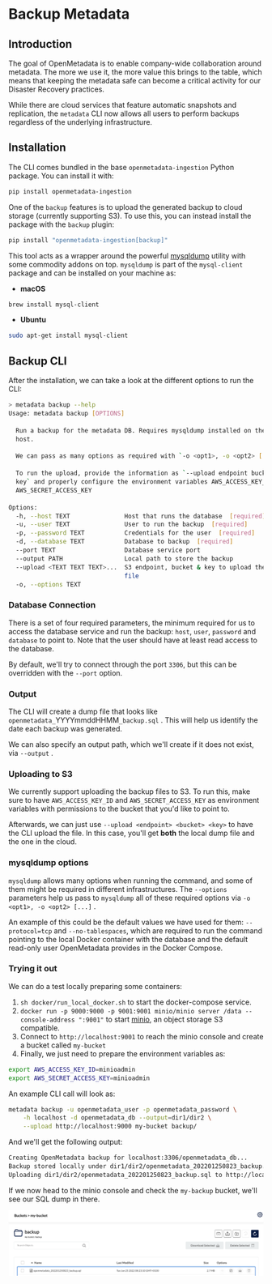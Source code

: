 # Backup Metadata

## Introduction

The goal of OpenMetadata is to enable company-wide collaboration around metadata. The more we use it, the more value this brings to the table, which means that keeping the metadata safe can become a critical activity for our Disaster Recovery practices.

While there are cloud services that feature automatic snapshots and replication, the `metadata` CLI now allows all users to perform backups regardless of the underlying infrastructure.

## Installation

The CLI comes bundled in the base `openmetadata-ingestion` Python package. You can install it with:

```bash
pip install openmetadata-ingestion
```

One of the `backup` features is to upload the generated backup to cloud storage (currently supporting S3). To use this, you can instead install the package with the `backup` plugin:

```bash
pip install "openmetadata-ingestion[backup]"
```

This tool acts as a wrapper around the powerful [mysqldump](https://dev.mysql.com/doc/refman/8.0/en/mysqldump.html) utility with some commodity addons on top. `mysqldump` is part of the `mysql-client` package and can be installed on your machine as:

* **macOS**

```bash
brew install mysql-client
```

* **Ubuntu**

```bash
sudo apt-get install mysql-client
```

## Backup CLI

After the installation, we can take a look at the different options to run the CLI:

```bash
> metadata backup --help
Usage: metadata backup [OPTIONS]

  Run a backup for the metadata DB. Requires mysqldump installed on the
  host.

  We can pass as many options as required with `-o <opt1>, -o <opt2> [...]`

  To run the upload, provide the information as `--upload endpoint bucket
  key` and properly configure the environment variables AWS_ACCESS_KEY_ID &
  AWS_SECRET_ACCESS_KEY

Options:
  -h, --host TEXT               Host that runs the database  [required]
  -u, --user TEXT               User to run the backup  [required]
  -p, --password TEXT           Credentials for the user  [required]
  -d, --database TEXT           Database to backup  [required]
  --port TEXT                   Database service port
  --output PATH                 Local path to store the backup
  --upload <TEXT TEXT TEXT>...  S3 endpoint, bucket & key to upload the backup
                                file
  -o, --options TEXT
```

### Database Connection

There is a set of four required parameters, the minimum required for us to access the database service and run the backup: `host`, `user`, `password` and `database` to point to. Note that the user should have at least read access to the database.

By default, we'll try to connect through the port `3306`, but this can be overridden with the `--port` option.

### Output

The CLI will create a dump file that looks like `openmetadata_`YYYYmmddHHMM`_backup.sql` . This will help us identify the date each backup was generated.

We can also specify an output path, which we'll create if it does not exist, via `--output` .

### Uploading to S3

We currently support uploading the backup files to S3. To run this, make sure to have `AWS_ACCESS_KEY_ID` and `AWS_SECRET_ACCESS_KEY` as environment variables with permissions to the bucket that you'd like to point to.

Afterwards, we can just use `--upload <endpoint> <bucket> <key>` to have the CLI upload the file. In this case, you'll get **both** the local dump file and the one in the cloud.

### mysqldump options

`mysqldump` allows many options when running the command, and some of them might be required in different infrastructures. The `--options` parameters help us pass to `mysqldump` all of these required options via `-o <opt1>, -o <opt2> [...]` .

An example of this could be the default values we have used for them: `--protocol=tcp` and `--no-tablespaces`, which are required to run the command pointing to the local Docker container with the database and the default read-only user OpenMetadata provides in the Docker Compose.

### Trying it out

We can do a test locally preparing some containers:

1. `sh docker/run_local_docker.sh` to start the docker-compose service.
2. `docker run -p 9000:9000 -p 9001:9001 minio/minio server /data --console-address ":9001"` to start [minio](https://min.io), an object storage S3 compatible.
3. Connect to `http://localhost:9001` to reach the minio console and create a bucket called `my-bucket`
4. Finally, we just need to prepare the environment variables as:

```bash
export AWS_ACCESS_KEY_ID=minioadmin
export AWS_SECRET_ACCESS_KEY=minioadmin
```

An example CLI call will look as:

```bash
metadata backup -u openmetadata_user -p openmetadata_password \
    -h localhost -d openmetadata_db --output=dir1/dir2 \
    --upload http://localhost:9000 my-bucket backup/
```

And we'll get the following output:

```bash
Creating OpenMetadata backup for localhost:3306/openmetadata_db...
Backup stored locally under dir1/dir2/openmetadata_202201250823_backup.sql
Uploading dir1/dir2/openmetadata_202201250823_backup.sql to http://localhost:9000/my-bucket/backup/openmetadata_202201250823_backup.sql...
```

If we now head to the minio console and check the `my-backup` bucket, we'll see our SQL dump in there.

![](<../../.gitbook/assets/image (70) (1) (1).png>)
